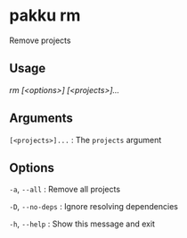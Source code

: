 # pakku rm

Remove projects

## Usage

<snippet id="snippet-cmd">

<var name="cmd">rm</var>
<var name="params">[&lt;options&gt;] [&lt;projects&gt;]...</var>
<include from="_template_cmd.md" element-id="template-cmd"/>

</snippet>

## Arguments

<snippet id="snippet-args">

`[<projects>]...`
: The `projects` argument

</snippet>

## Options

<snippet id="snippet-options-all">

<snippet id="snippet-options">

`-a`, `--all`
: Remove all projects

`-D`, `--no-deps`
: Ignore resolving dependencies

</snippet>

`-h`, `--help`
: Show this message and exit

</snippet>
